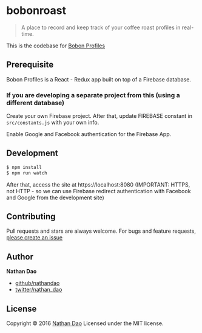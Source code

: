 # bobonroast

> A place to record and keep track of your coffee roast profiles in real-time.

This is the codebase for [Bobon Profiles](https://roast.bobon.coffee)

## Prerequisite

Bobon Profiles is a React - Redux app built on top of a Firebase database.

### If you are developing a separate project from this (using a different database)

Create your own Firebase project. After that, update FIREBASE constant in `src/constants.js` with your own info.

Enable Google and Facebook authentication for the Firebase App.

## Development

```sh
$ npm install
$ npm run watch
```

After that, access the site at https://localhost:8080 (IMPORTANT: HTTPS, not HTTP - so we can use Firebase redirect authentication with Facebook and Google from the development site)

## Contributing

Pull requests and stars are always welcome. For bugs and feature requests, [please create an issue](https://github.com/nathandao/bobonroastprofile/issues)

## Author

**Nathan Dao**

* [github/nathandao](https://github.com/nathandao)
* [twitter/nathan_dao](http://twitter.com/nathan_dao)

## License

Copyright © 2016 [Nathan Dao](https://guynathan.com)
Licensed under the MIT license.
